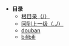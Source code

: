 * **目录**
  * [根目录（/）](/README)
  * [回到上一级（../）](/README)
  * [douban](/study/GoLang/go-Spider/douban)
  * [bilibili](/study/GoLang/go-Spider/bilibili)  


